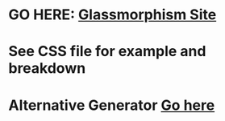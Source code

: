 # GO HERE: [Glassmorphism Site](https://hype4.academy/tools/glassmorphism-generator)

# See CSS file for example and breakdown

# Alternative Generator [Go here](https://ui.glass/generator/)